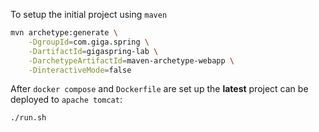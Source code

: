 To setup the initial project using `maven`
```bash
mvn archetype:generate \
    -DgroupId=com.giga.spring \
    -DartifactId=gigaspring-lab \
    -DarchetypeArtifactId=maven-archetype-webapp \
    -DinteractiveMode=false
```

After `docker compose` and `Dockerfile` are set up the **latest** project can be deployed to `apache tomcat`:
```bash
./run.sh
```